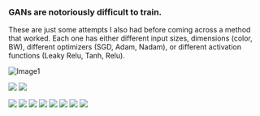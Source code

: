 ### GANs are notoriously difficult to train. 
These are just some attempts I also had before coming across a method that worked. Each one has either different input sizes, dimensions (color, BW), different optimizers (SGD, Adam, Nadam), or different activation functions (Leaky Relu, Tanh, Relu).

![Image1](https://github.com/kah-ve/TrafficSignGAN/blob/master/otherAttempts/1.6200.png) 

![](https://github.com/kah-ve/TrafficSignGAN/blob/master/otherAttempts/10.5100.png)
![](https://github.com/kah-ve/TrafficSignGAN/blob/master/otherAttempts/11.8200.png)

![](https://github.com/kah-ve/TrafficSignGAN/blob/master/otherAttempts/5.10800.png)
![](https://github.com/kah-ve/TrafficSignGAN/blob/master/otherAttempts/6.3400.png)
![](https://github.com/kah-ve/TrafficSignGAN/blob/master/otherAttempts/7.12100.png)
![](https://github.com/kah-ve/TrafficSignGAN/blob/master/otherAttempts/8.500%20(1).png)
![](https://github.com/kah-ve/TrafficSignGAN/blob/master/otherAttempts/9.7700.png)
![](https://github.com/kah-ve/TrafficSignGAN/blob/master/otherAttempts/12.1000.png)
![](https://github.com/kah-ve/TrafficSignGAN/blob/master/otherAttempts/3.13100.png)
![](https://github.com/kah-ve/TrafficSignGAN/blob/master/otherAttempts/4.500.png)
